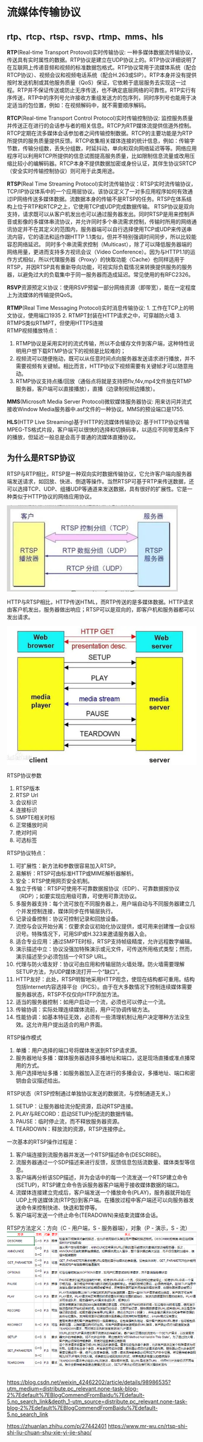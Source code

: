 # 流媒体传输协议

## rtp、rtcp、rtsp、rsvp、rtmp、mms、hls
**RTP**(Real-time Transport Protovol)实时传输协议: 一种多媒体数据流传输协议，传送具有实时属性的数据。RTP协议是建立在UDP协议上的。RTP协议详细说明了在互联网上传递音频和视频的标准数据包格式。RTP协议常用于流媒体系统（配合RTCP协议）、视频会议和视频电话系统（配合H.263或SIP）。RTP本身并没有提供按时发送机制或其他服务质量（QoS）保证，它依赖于底层服务去实现这一过程。RTP并不保证传送或防止无序传送，也不确定底层网络的可靠性。RTP实行有序传送，RTP中的序列号允许接收方重组发送方的包序列，同时序列号也能用于决定适当的包位置，例如：在视频解码中，就不需要顺序解码。

**RTCP**(Real-time Transport Control Protocol)实时传输控制协议: 监控服务质量并传送正在进行的会话参与者的相关信息。RTCP为RTP媒体流提供信道外控制。RTCP定期在流多媒体会话参加者之间传输控制数据。RTCP的主要功能是为RTP所提供的服务质量提供反馈。RTCP收集相关媒体连接的统计信息，例如：传输字节数，传输分组数，丢失分组数，时延抖动，单向和双向网络延迟等等。网络应用程序可以利用RTCP所提供的信息试图提高服务质量，比如限制信息流量或改用压缩比较小的编解码器。RTCP本身不提供数据加密或身份认证，其伴生协议SRTCP（安全实时传输控制协议）则可用于此类用途。

**RTSP**(Real Time Streaming Protocol)实时流传输协议：RTSP实时流传输协议，TCP/IP协议体系中的一个应用层协议。该协议定义了一对多应用程序如何有效通过IP网络传送多媒体数据。流数据本身的传输不是RTSP的任务。RTSP在体系结构上位于RTP和RTCP之上，它使用TCP或UDP完成数据传输。 RTSP协议是双向支持，请求既可以从客户机发出也可以通过服务器发出。同时RTSP是用来控制声音或影像的多媒体串流协议，并允许同时多个串流需求控制，传输时所用的网络通讯协定并不在其定义的范围内，服务器端可以自行选择使用TCP或UDP来传送串流内容，它的语法和运作跟HTTP 1.1类似，但并不特别强调时间同步，所以比较能容忍网络延迟。 同时多个串流需求控制（Multicast），除了可以降低服务器端的网络用量，更进而支持多方视讯会议（Video Conference）。因为与HTTP1.1的运作方式相似，所以代理服务器〈Proxy〉的快取功能〈Cache〉也同样适用于RTSP，并因RTSP具有重新导向功能，可视实际负载情况来转换提供服务的服务器，以避免过大的负载集中于同一服务器而造成延迟。常见使用的有RFC2326。

**RSVP**资源预定义协议：使用RSVP预留一部分网络资源（即带宽），能在一定程度上为流媒体的传输提供QoS。

**RTMP**(Real Time Messaging Protocol)实时消息传输协议: 1. 工作在TCP上的明文协议，使用端口1935 2. RTMPT封装在HTTP请求之中，可穿越防火墙 3. RTMPS类似RTMPT，但使用HTTPS连接  
RTMP视频播放特点：
1. RTMP协议是采用实时的流式传输，所以不会缓存文件到客户端，这种特性说明用户想下载RTMP协议下的视频是比较难的；
2. 视频流可以随便拖动，既可以从任意时间点向服务器发送请求进行播放，并不需要视频有关键帧。相比而言，HTTP协议下视频需要有关键帧才可以随意拖动。
3. RTMP协议支持点播/回放（通俗点将就是支持把flv,f4v,mp4文件放在RTMP服务器，客户端可以直接播放），直播（边录制视频边播放）。

**MMS**(Microsoft Media Server Protocol)微软媒体服务器协议: 用来访问并流式接收Window Media服务器中.asf文件的一种协议。MMS的预设端口是1755.

**HLS**(HTTP Live Streaming)基于HTTP的流媒体传输协议: 基于HTTP协议传输MPEG-TS格式片段，客户端可以很快的选择和切换码率，以适应不同带宽条件下的播放，但延迟一般总是会高于普通的流媒体直播协议。

## 为什么是RTSP协议
RTSP与RTP相比，RTSP是一种双向实时数据传输协议，它允许客户端向服务器端发送请求，如回放、快进、倒退等操作。当然RTSP可基于RTP来传送数据，还可以选择TCP、UDP、组播UDP等通道来发送数据，具有很好的扩展性。它是一种类似于HTTP协议的网络应用协议。

![RTSP实时流传输协议协议介绍-2](./pics/RTSP实时流传输协议协议介绍-2.webp)

HTTP与RTSP相比，HTTP传送HTML，而RTP传送的是多媒体数据。HTTP请求由客户机发出，服务器做出响应；RTSP可以是双向的，即客户机和服务器都可以发出请求。

![RTSP实时流传输协议协议介绍-1](./pics/RTSP实时流传输协议协议介绍-1.webp)

RTSP协议参数
1. RTSP版本
2. RTSP Url
3. 会议标识
4. 连接标识
5. SMPTE相关时标
6. 正常播放时间
7. 绝对时间
8. 可选标签

RTSP协议特点：
1. 可扩展性：新方法和参数很容易加入RTSP。
2. 易解析：RTSP可由标准HTTP或MIME解析器解析。
3. 安全：RTSP使用网页安全机制。
4. 独立于传输：RTSP可使用不可靠数据报协议（EDP）、可靠数据报协议（RDP）；如要实现应用级可靠，可使用可靠流协议。
5. 多服务器支持：每个流可放在不同服务器上，用户端自动与不同服务器建立几个并发控制连接，媒体同步在传输层执行。
6. 记录设备控制：协议可控制记录和回放设备。
7. 流控与会议开始分离：仅要求会议初始化协议提供，或可用来创建惟一会议标识号。特殊情况下，可用SIP或H.323来邀请服务器入会。
8. 适合专业应用：通过SMPTE时标，RTSP支持帧级精度，允许远程数字编辑。
9. 演示描述中立：协议没强加特殊演示或元文件，可传送所用格式类型；然而，演示描述至少必须包括一个RTSP URL。
10. 代理与防火墙友好：协议可由应用和传输层防火墙处理。防火墙需要理解SETUP方法，为UDP媒体流打开一个“缺口”。
11. HTTP友好：此处，RTSP明智地采用HTTP观念，使现在结构都可重用。结构包括Internet内容选择平台（PICS）。由于在大多数情况下控制连续媒体需要服务器状态，RTSP不仅仅向HTFP添加方法。
12. 适当的服务器控制：如用户启动一个流，必须也可以停止一个流。
13. 传输协调：实际处理连续媒体流前，用户可协调传输方法。
14. 性能协调：如基本特征无效，必须有一些清理机制让用户决定哪种方法没生效。这允许用户提出适合的用户界面。

RTSP操作模式
1. 单播：用户选择的端口号将媒体发送到RTSP请求源。
2. 服务器地址多播：媒体服务器选择多播地址和端口，这是现场直播或准点播常用的方式。
3. 用户选择地址多播：如服务器加入正在进行的多播会议，多播地址、端口和密钥由会议描述给出。

RTSP状态（RTSP控制通过单独协议发送的数据流，与控制通道无关。）
1. SETUP：让服务器给流分配资源，启动RTSP连接。
2. PLAY与RECORD：启动SETUP分配流的数据传输。
3. PAUSE：临时停止流，而不释放服务器资源。
4. TEARDOWN：释放流的资源，RTSP连接停止。 

一次基本的RTSP操作过程是：
1. 客户端连接到流服务器并发送一个RTSP描述命令(DESCRIBE)。
2. 流服务器通过一个SDP描述来进行反馈，反馈信息包括流数量、媒体类型等信息。
3. 客户端再分析该SDP描述，并为会话中的每一个流发送一个RTSP建立命令(SETUP)，RTSP建立命令告诉服务器客户端用于接收媒体数据的端口。
4. 流媒体连接建立完成后，客户端发送一个播放命令(PLAY)，服务器就开始在UDP上传送媒体流(RTP包)到客户端。在播放过程中客户端还可以向服务器发送命令来控制快进、快退和暂停等。
5. 客户端可发送一个终止命令(TERADOWN)来结束流媒体会话。

RTSP方法定义：方向（C - 用户端，S - 服务器端），对象（P - 演示，S - 流）
![RTSP方法定义](./pics/RTSP方法定义.png)


## 

















https://blog.csdn.net/weixin_42462202/article/details/98986535?utm_medium=distribute.pc_relevant.none-task-blog-2%7Edefault%7EBlogCommendFromBaidu%7Edefault-5.no_search_link&depth_1-utm_source=distribute.pc_relevant.none-task-blog-2%7Edefault%7EBlogCommendFromBaidu%7Edefault-5.no_search_link

https://zhuanlan.zhihu.com/p/27442401
https://www.mr-wu.cn/rtsp-shi-shi-liu-chuan-shu-xie-yi-jie-shao/  